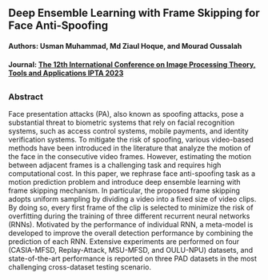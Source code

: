 ## Deep Ensemble Learning with Frame Skipping for Face Anti-Spoofing
#### Authors: Usman Muhammad, Md Ziaul Hoque, and Mourad Oussalah

#### Journal: [The 12th International Conference on Image Processing Theory, Tools and Applications IPTA 2023](https://ipta-conference.com/ipta23/)
##

### Abstract
Face presentation attacks (PA), also known as spoofing attacks, pose a substantial threat to biometric systems that rely on facial recognition systems, such as access control systems, mobile payments, and identity verification systems. To mitigate the risk of spoofing, various video-based methods have been introduced in the literature that analyze the motion of the face in the consecutive video frames. However, estimating the motion between adjacent frames is a challenging task and requires high computational cost. In this paper, we rephrase face anti-spoofing task as a motion prediction problem and introduce deep ensemble learning with frame skipping mechanism. In particular, the proposed frame skipping adopts uniform sampling by dividing a video into a fixed size of video clips. By doing so, every first frame of the clip is selected to minimize the risk of overfitting during the training of three different recurrent neural networks (RNNs). Motivated by the performance of individual RNN, a meta-model is developed to improve the overall detection performance by combining the prediction of each RNN. Extensive experiments are performed on four (CASIA-MFSD, Replay-Attack, MSU-MFSD, and OULU-NPU) datasets, and state-of-the-art performance is reported on three PAD datasets in the most challenging cross-dataset testing scenario.
